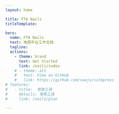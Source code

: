 ```yaml
---
layout: home

title: FTA Nails 
titleTemplate: 

hero:
  name: FTA Nails
  text: 电商平台工作文档
  tagline: 
  actions:
    - theme: brand
      text: Get Started
      link: /nails/index
    # - theme: alt
    #   text: View on GitHub
    #   link: https://github.com/vuejs/vitepress
# features:
#   - title:  常用工具
#     details: 常用工具
#     link: /nails/plan

---
```

